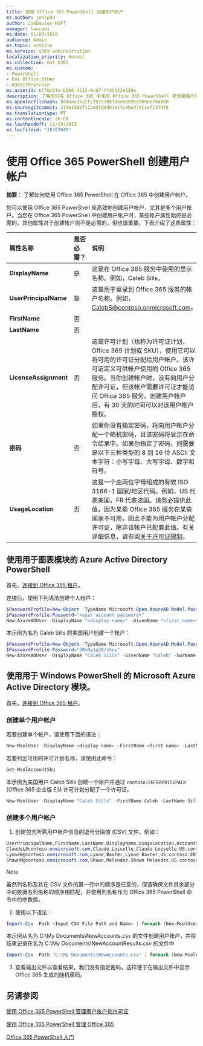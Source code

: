 ```yaml
---
title: 使用 Office 365 PowerShell 创建用户帐户
ms.author: josephd
author: JoeDavies-MSFT
manager: laurawi
ms.date: 01/03/2019
audience: Admin
ms.topic: article
ms.service: o365-administration
localization_priority: Normal
ms.collection: Ent_O365
ms.custom:
- PowerShell
- Ent_Office_Other
- O365ITProTrain
ms.assetid: 6770c5fa-b886-4512-8c67-ffd53226589e
description: 了解如何在 Office 365 中使用 Office 365 PowerShell 来创建用户帐户。
ms.openlocfilehash: 9d4aee35a1fc78753087b6eb6695e96966794000
ms.sourcegitcommit: 21901808f112dd1d8d01617c4be37911efc379f8
ms.translationtype: MT
ms.contentlocale: zh-CN
ms.lasthandoff: 11/19/2019
ms.locfileid: "38707049"
---
```

# <a name="create-user-accounts-with-office-365-powershell"></a>使用 Office 365 PowerShell 创建用户帐户

**摘要：** 了解如何使用 Office 365 PowerShell 在 Office 365 中创建用户帐户。
  
您可以使用 Office 365 PowerShell 来高效地创建用户帐户，尤其是多个用户帐户。当您在 Office 365 PowerShell 中创建用户帐户时，某些帐户属性始终是必需的。其他属性对于创建帐户则不是必需的，但也很重要。下表介绍了这些属性：
  
|**属性名称**|**是否必需？**|**说明**|
|:-----|:-----|:-----|
|**DisplayName** <br/> |是  <br/> |这是在 Office 365 服务中使用的显示名称。例如，Caleb Sills。  <br/> |
|**UserPrincipalName** <br/> |是  <br/> |这是用于登录到 Office 365 服务的帐户名称。例如，CalebS@contoso.onmicrosoft.com。  <br/> |
|**FirstName** <br/> |否  <br/> ||
|**LastName** <br/> |否  <br/> ||
|**LicenseAssignment** <br/> |否  <br/> |这是许可计划（也称为许可证计划、Office 365 计划或 SKU），使用它可以将可用的许可证分配给用户帐户。该许可证定义可供帐户使用的 Office 365 服务。当你创建帐户时，没有向用户分配许可证，但该帐户需要许可证才能访问 Office 365 服务。创建用户帐户后，有 30 天的时间可以对该用户帐户授权。 |
|**密码** <br/> |否  <br/> | 如果你没有指定密码，将向用户帐户分配一个随机密码，且该密码将显示在命令结果中。如果你指定了密码，则需要是以下三种类型的 8 到 16 位 ASCII 文本字符：小写字母、大写字母、数字和符号。 <br/> |
|**UsageLocation** <br/> |否  <br/> |这是一个由两位字母组成的有效 ISO 3166-1 国家/地区代码。例如，US 代表美国，FR 代表法国。请务必提供此值，因为某些 Office 365 服务在某些国家不可用，因此不能为用户帐户分配许可证，除非该帐户已配置此值。有关详细信息，请参阅[关于许可证限制](https://go.microsoft.com/fwlink/p/?LinkId=691730)。<br/> |
   

## <a name="use-the-azure-active-directory-powershell-for-graph-module"></a>使用用于图表模块的 Azure Active Directory PowerShell

首先，[连接到 Office 365 租户](connect-to-office-365-powershell.md#connect-with-the-azure-active-directory-powershell-for-graph-module)。

连接后，使用下列语法创建个人帐户：
  
```powershell
$PasswordProfile=New-Object -TypeName Microsoft.Open.AzureAD.Model.PasswordProfile
$PasswordProfile.Password="<user account password>"
New-AzureADUser -DisplayName "<display name>" -GivenName "<first name>" -SurName "<last name>" -UserPrincipalName <sign-in name> -UsageLocation <ISO 3166-1 alpha-2 country code> -MailNickName <mailbox name> -PasswordProfile $PasswordProfile -AccountEnabled $true
```

本示例为名为 Caleb Sills 的美国用户创建一个帐户：
  
```powershell
$PasswordProfile=New-Object -TypeName Microsoft.Open.AzureAD.Model.PasswordProfile
$PasswordProfile.Password="3Rv0y1q39/chsy"
New-AzureADUser -DisplayName "Caleb Sills" -GivenName "Caleb" -SurName "Sills" -UserPrincipalName calebs@contoso.onmicrosoft.com -UsageLocation US -MailNickName calebs -PasswordProfile $PasswordProfile -AccountEnabled $true
```

## <a name="use-the-microsoft-azure-active-directory-module-for-windows-powershell"></a>使用用于 Windows PowerShell 的 Microsoft Azure Active Directory 模块。

首先，[连接到 Office 365 租户](connect-to-office-365-powershell.md#connect-with-the-microsoft-azure-active-directory-module-for-windows-powershell)。

### <a name="create-an-individual-user-account"></a>创建单个用户帐户

若要创建单个帐户，请使用下面的语法：
  
```powershell
New-MsolUser -DisplayName <display name> -FirstName <first name> -LastName <last name> -UserPrincipalName <sign-in name> -UsageLocation <ISO 3166-1 alpha-2 country code> -LicenseAssignment <licensing plan name> [-Password <Password>]
```

若要列出可用的许可计划名称，请使用此命令：

````powershell
Get-MsolAccountSku
````

本示例为美国用户 Caleb Sills 创建一个帐户并通过 `contoso:ENTERPRISEPACK` (Office 365 企业版 E3) 许可计划分配了一个许可证。
  
```powershell
New-MsolUser -DisplayName "Caleb Sills" -FirstName Caleb -LastName Sills -UserPrincipalName calebs@contoso.onmicrosoft.com -UsageLocation US -LicenseAssignment contoso:ENTERPRISEPACK
```

### <a name="create-multiple-user-accounts"></a>创建多个用户帐户

1. 创建包含所需用户帐户信息的逗号分隔值 (CSV) 文件。例如：
    
  ```powershell
  UserPrincipalName,FirstName,LastName,DisplayName,UsageLocation,AccountSkuId
  ClaudeL@contoso.onmicrosoft.com,Claude,Loiselle,Claude Loiselle,US,contoso:ENTERPRISEPACK
  LynneB@contoso.onmicrosoft.com,Lynne,Baxter,Lynne Baxter,US,contoso:ENTERPRISEPACK
  ShawnM@contoso.onmicrosoft.com,Shawn,Melendez,Shawn Melendez,US,contoso:ENTERPRISEPACK
  ```

 > [!NOTE]
>虽然列名称及其在 CSV 文件的第一行中的顺序是任意的，但请确保文件其余部分中的数据与列名称的顺序相匹配，并使用列名称作为 Office 365 PowerShell 命令中的参数值。
    
2. 使用以下语法：
    
  ```powershell
  Import-Csv -Path <Input CSV File Path and Name> | foreach {New-MsolUser -DisplayName $_.DisplayName -FirstName $_.FirstName -LastName $_.LastName -UserPrincipalName $_.UserPrincipalName -UsageLocation $_.UsageLocation -LicenseAssignment $_.AccountSkuId [-Password $_.Password]} | Export-Csv -Path <Output CSV File Path and Name>
  ```

本示例从名为 C:\My Documents\NewAccounts.csv 的文件创建用户帐户，并将结果记录在名为 C:\My Documents\NewAccountResults.csv 的文件中
    
  ```powershell
  Import-Csv -Path "C:\My Documents\NewAccounts.csv" | foreach {New-MsolUser -DisplayName $_.DisplayName -FirstName $_.FirstName -LastName $_.LastName -UserPrincipalName $_.UserPrincipalName -UsageLocation $_.UsageLocation -LicenseAssignment $_.AccountSkuId} | Export-Csv -Path "C:\My Documents\NewAccountResults.csv"
  ```

3. 查看输出文件以查看结果。我们没有指定密码，这样便于在输出文件中显示 Office 365 生成的随机密码。
    
## <a name="see-also"></a>另请参阅

[使用 Office 365 PowerShell 管理用户帐户和许可证](manage-user-accounts-and-licenses-with-office-365-powershell.md)
  
[使用 Office 365 PowerShell 管理 Office 365](manage-office-365-with-office-365-powershell.md)
  
[Office 365 PowerShell 入门](getting-started-with-office-365-powershell.md)
